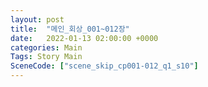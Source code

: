 ```yaml
---
layout: post
title:  "메인_회상_001~012장"
date:   2022-01-13 02:00:00 +0000
categories: Main
Tags: Story Main
SceneCode: ["scene_skip_cp001-012_q1_s10"]
---
```

